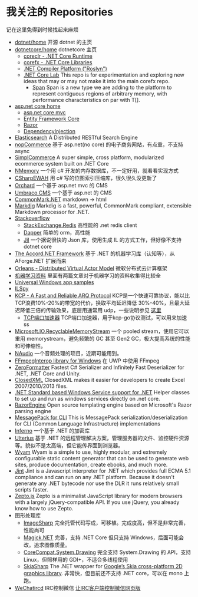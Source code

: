 # 我关注的 Repositories

记在这里免得到时候找起来麻烦
* [dotnet/home](https://github.com/Microsoft/dotnet) 开源 dotnet 的主页
* [dotnetcore/home](https://github.com/dotnet/core)  dotnetcore 主页
    * [coreclr - .NET Core Runtime](https://github.com/dotnet/coreclr) 
    * [corefx - .NET Core Libraries](https://github.com/dotnet/corefx)  
    * [.NET Compiler Platform ("Roslyn")](https://github.com/dotnet/roslyn)
    * [.NET Core Lab](https://github.com/dotnet/corefxlab) This repo is for experimentation and exploring new ideas that may or may not make it into the main corefx repo.
        * [Span<T>](https://github.com/dotnet/corefxlab/blob/master/docs/specs/span.md) Span<T> is a new type we are adding to the platform to represent contiguous regions of arbitrary memory, with performance characteristics on par with T[]. 
* [asp.net core home](https://github.com/aspnet/home) 
    * [asp.net core mvc](https://github.com/aspnet/Mvc)
    * [Entity Framework Core](https://github.com/aspnet/EntityFramework) 
    * [Razor](https://github.com/aspnet/Razor)
    * [DependencyInjection](https://github.com/aspnet/DependencyInjection)
* [Elasticsearch](https://github.com/elastic/elasticsearch) A Distributed RESTful Search Engine
* [nopCommerce](https://github.com/nopSolutions/nopCommerce) 基于 asp.net(no core) 的电子商务网站，有点重，不支持 async
* [SimplCommerce](https://github.com/simplcommerce/SimplCommerce) A super simple, cross platform, modularized ecommerce system built on .NET Core
* [NMemory](https://github.com/tamasflamich/nmemory) 一个用 c# 开发的内存数据库，不一定好用，就看看实现方式
* [CSharpEWAH](https://github.com/lemire/csharpewah) 用 c# 写的位图索引压缩库，很久很久没更新了
* [Orchard](https://github.com/OrchardCMS/Orchard) 一个基于 asp.net mvc 的 CMS
* [Umbraco CMS](https://github.com/umbraco/Umbraco-CMS) 一个基于 asp.net 的 CMS
* [CommonMark.NET](https://github.com/Knagis/CommonMark.NET) markdown -> html 
* [Markdig](https://github.com/lunet-io/markdig) Markdig is a fast, powerful, CommonMark compliant, extensible Markdown processor for .NET.
* [Stackoverflow](https://github.com/StackExchange)
    * [StackExchange.Redis](https://github.com/StackExchange/StackExchange.Redis) 高性能的 .net redis client
    * [Dapper](https://github.com/StackExchange/dapper-dot-net) 简单的 orm，高性能
    * [Jil](https://github.com/kevin-montrose/Jil) 一个据说很快的 Json 库，使用生成 IL 的方式工作，但好像不支持 dotnet core
* [The Accord.NET Framework](https://github.com/accord-net/framework/) 基于 .NET 的机器学习库（认知等），从 AForge.NET 扩展而来 
* [Orleans - Distributed Virtual Actor Model](https://github.com/dotnet/orleans) 微软分布式云计算框架
* [机器学习资料](https://github.com/ty4z2008/Qix) 里面有两篇文章对于机器学习的资料收集得比较全
* [Universal Windows app samples](https://github.com/Microsoft/Windows-universal-samples)
* [ILSpy](https://github.com/icsharpcode/ILSpy)
* [KCP - A Fast and Reliable ARQ Protocol](https://github.com/skywind3000/kcp) KCP是一个快速可靠协议，能以比 TCP浪费10%-20%的带宽的代价，换取平均延迟降低 30%-40%，且最大延迟降低三倍的传输效果，底层用通常用 udp，一些说明参见 [这里](https://zhihu.com/question/48777542/answer/112575371)
    * [TCP端口加速器](https://github.com/xtaci/kcptun) TCP端口加速器，用于kcp-go协议测试，可以用来加速 ss
* [Microsoft.IO.RecyclableMemoryStream](https://github.com/Microsoft/Microsoft.IO.RecyclableMemoryStream) 一个 pooled stream，使用它可以重用 memorystream，避免频繁的 GC 甚至 Gen2 GC，极大提高系统的性能和可伸缩性。
* [NAudio](https://github.com/naudio/NAudio) 一个音频处理的项目，近期可能用到。 
* [FFmpegInterop library for Windows](https://github.com/Microsoft/FFmpegInterop) 在 UWP 中使用 FFmpeg
* [ZeroFormatter](https://github.com/neuecc/ZeroFormatter) Fastest C# Serializer and Infinitely Fast Deserializer for .NET, .NET Core and Unity.
* [ClosedXML](https://github.com/closedxml/closedxml) ClosedXML makes it easier for developers to create Excel 2007/2010/2013 files.
* [.NET Standard based Windows Service support for .NET](https://github.com/dasMulli/dotnet-win32-service) Helper classes to set up and run as windows services directly on .net core.
* [RazorEngine](https://github.com/Antaris/RazorEngine) Open source templating engine based on Microsoft's Razor parsing engine
* [MessagePack for CLI](https://github.com/msgpack/msgpack-cli) This is MessagePack serialization/deserialization for CLI (Common Language Infrastructure) implementations  
* [Inferno](https://github.com/sdrapkin/SecurityDriven.Inferno) 一个基于 .NET 的加密库
* [Ulterius](https://github.com/Ulterius/server) 基于 .NET 的远程管理解决方案，管理服务器的文件、监控硬件资源等。貌似不是太高端，但它能传界面到浏览器。
* [Wyam](https://github.com/Wyamio/Wyam) Wyam is a simple to use, highly modular, and extremely configurable static content generator that can be used to generate web sites, produce documentation, create ebooks, and much more. 
* [Jint](https://github.com/sebastienros/jint) Jint is a Javascript interpreter for .NET which provides full ECMA 5.1 compliance and can run on any .NET platform. Because it doesn't generate any .NET bytecode nor use the DLR it runs relatively small scripts faster.
* [Zepto.js](https://github.com/madrobby/zepto) Zepto is a minimalist JavaScript library for modern browsers with a largely jQuery-compatible API. If you use jQuery, you already know how to use Zepto.
* 图形处理库
    * [ImageSharp](https://github.com/JimBobSquarePants/ImageSharp) 完全托管代码写成，可移植。完成度高，但不是非常完善，性能尚可
    * [Magick.NET](https://magick.codeplex.com/) 完善，支持 .NET Core 但只支持 Windows，后面可能会改。追求图像质量。
    * [CoreCompat.System.Drawing](https://github.com/CoreCompat/CoreCompat) 完全支持 System.Drawing 的 API，支持 Linux，但照样用的 GDI+，不适合多线程使用
    * [SkiaSharp](https://github.com/mono/SkiaSharp/) The .NET wrapper for [Google’s Skia cross-platform 2D graphics library](https://skia.org/). 非常快，但目前还不支持 .NET core，可以在 mono 上跑。
* [WeChatircd](https://github.com/MaskRay/wechatircd) IRC控制微信 [让IRC客户端控制微信网页版](https://maskray.me/blog/2017-02-19-how-i-use-wechat-recent-updates-of-wechatircd)